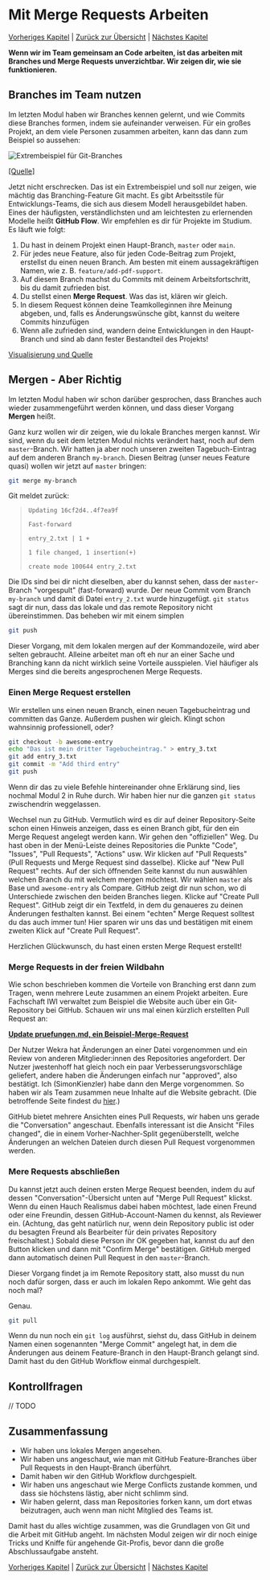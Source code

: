 # Mit Merge Requests Arbeiten

[Vorheriges Kapitel](/git-workshop/2-basics/) | [Zurück zur Übersicht](/git-workshop/) | [Nächstes Kapitel](/git-workshop/4-advanced/)

**Wenn wir im Team gemeinsam an Code arbeiten, ist das arbeiten mit Branches
und Merge Requests unverzichtbar. Wir zeigen dir, wie sie funktionieren.**

## Branches im Team nutzen

Im letzten Modul haben wir Branches kennen gelernt, und wie Commits diese
Branches formen, indem sie aufeinander verweisen. Für ein großes Projekt, an dem
viele Personen zusammen arbeiten, kann das dann zum Beispiel so aussehen:

![Extrembeispiel für Git-Branches](https://i.stack.imgur.com/aPOr8.png)

[[Quelle]](https://softwarerecs.stackexchange.com/questions/34660/)

Jetzt nicht erschrecken. Das ist ein Extrembeispiel und soll nur zeigen, wie
mächtig das Branching-Feature Git macht. Es gibt Arbeitsstile für
Entwicklungs-Teams, die sich aus diesem Modell herausgebildet haben. Eines der
häufigsten, verständlichsten und am leichtesten zu erlernenden Modelle heißt
**GitHub Flow**. Wir empfehlen es dir für Projekte im Studium. Es läuft wie
folgt:

1. Du hast in deinem Projekt einen Haupt-Branch, `master` oder `main`.
2. Für jedes neue Feature, also für jeden Code-Beitrag zum Projekt, erstellst du
   einen neuen Branch. Am besten mit einem aussagekräftigen Namen, wie z. B.
   `feature/add-pdf-support`.
3. Auf diesem Branch machst du Commits mit deinem Arbeitsfortschritt, bis du
   damit zufrieden bist.
4. Du stellst einen **Merge Request**. Was das ist, klären wir gleich.
5. In diesem Request können deine Teamkolleginnen ihre Meinung abgeben, und,
   falls es Änderungswünsche gibt, kannst du weitere Commits hinzufügen
6. Wenn alle zufrieden sind, wandern deine Entwicklungen in den Haupt-Branch und
   sind ab dann fester Bestandteil des Projekts!

[Visualisierung und Quelle](https://guides.github.com/introduction/flow/)

## Mergen - Aber Richtig

Im letzten Modul haben wir schon darüber gesprochen, dass Branches auch wieder
zusammengeführt werden können, und dass dieser Vorgang **Mergen** heißt.

Ganz kurz wollen wir dir zeigen, wie du lokale Branches mergen kannst. Wir sind,
wenn du seit dem letzten Modul nichts verändert hast, noch auf dem
`master`-Branch. Wir hatten ja aber noch unseren zweiten Tagebuch-Eintrag auf
dem anderen Branch `my-branch`. Diesen Beitrag (unser neues Feature quasi)
wollen wir jetzt auf `master` bringen:

```bash
git merge my-branch
```

Git meldet zurück:

> `Updating 16cf2d4..4f7ea9f`
>
> `Fast-forward`
>
> `entry_2.txt | 1 +`
>
> `1 file changed, 1 insertion(+)`
>
> `create mode 100644 entry_2.txt`

Die IDs sind bei dir nicht dieselben, aber du kannst sehen, dass der
`master`-Branch "vorgespult" (fast-forward) wurde. Der neue Commit vom Branch
`my-branch` und damit di Datei `entry_2.txt` wurde hinzugefügt.
`git status` sagt dir nun, dass das lokale und das remote Repository nicht
übereinstimmen. Das beheben wir mit einem simplen

```bash
git push
```
Dieser Vorgang, mit dem lokalen mergen auf der Kommandozeile, wird aber selten
gebraucht. Alleine arbeitet man oft eh nur an einer Sache und Branching kann da
nicht wirklich seine Vorteile ausspielen. Viel häufiger als Merges sind die
bereits angesprochenen Merge Requests.

### Einen Merge Request erstellen

Wir erstellen uns einen neuen Branch, einen neuen Tagebucheintrag und committen
das Ganze. Außerdem pushen wir gleich. Klingt schon wahnsinnig professionell,
oder?

```bash
git checkout -b awesome-entry
echo "Das ist mein dritter Tagebucheintrag." > entry_3.txt
git add entry_3.txt
git commit -m "Add third entry"
git push
```

Wenn dir das zu viele Befehle hintereinander ohne Erklärung sind, lies nochmal
Modul 2 in Ruhe durch. Wir haben hier nur die ganzen `git status` zwischendrin
weggelassen.

Wechsel nun zu GitHub. Vermutlich wird es dir auf deiner Repository-Seite schon
einen Hinweis anzeigen, dass es einen Branch gibt, für den ein Merge Request
angelegt werden kann. Wir gehen den "offiziellen" Weg. Du hast oben in der
Menü-Leiste deines Repositories die Punkte "Code", "Issues", "Pull Requests",
"Actions" usw. Wir klicken auf "Pull Requests" (Pull Requests und Merge Request
sind dasselbe). Klicke auf "New Pull Request" rechts. Auf der sich öffnenden
Seite kannst du nun auswählen welchen Branch du mit welchem mergen möchtest. Wir
wählen `master` als Base und `awesome-entry` als Compare. GitHub zeigt dir nun
schon, wo di Unterschiede zwischen den beiden Branches liegen. Klicke auf
"Create Pull Request". GitHub zeigt dir ein Textfeld, in dem du genaueres zu
deinen Änderungen festhalten kannst. Bei einem "echten" Merge Request solltest
du das auch immer tun! Hier sparen wir uns das und bestätigen mit einem zweiten
Klick auf "Create Pull Request".

Herzlichen Glückwunsch, du hast einen ersten Merge Request erstellt!

### Merge Requests in der freien Wildbahn

Wie schon beschrieben kommen die Vorteile von Branching erst dann zum Tragen,
wenn mehrere Leute zusammen an einem Projekt arbeiten. Eure Fachschaft IWI
verwaltet zum Beispiel die Website auch über ein Git-Repository bei GitHub.
Schauen wir uns mal einen kürzlich erstellten Pull Request an:

**[Update pruefungen.md, ein Beispiel-Merge-Request](https://github.com/fsi-hska/iwi-website/pull/57)**

Der Nutzer Wekra hat Änderungen an einer Datei vorgenommen und ein Review von
anderen Mitglieder:innen des Repositories angefordert. Der Nutzer jwestenhoff
hat gleich noch ein paar Verbesserungsvorschläge geliefert, andere haben die
Änderungen einfach nur "approved", also bestätigt. Ich (SimonKienzler) habe dann
den Merge vorgenommen. So haben wir als Team zusammen neue Inhalte auf die
Website gebracht. (Die betroffende Seite findest du
[hier](https://iwi-hka.de/faq/pruefungen/).)

GitHub bietet mehrere Ansichten eines Pull Requests, wir haben uns gerade die
"Conversation" angeschaut. Ebenfalls interessant ist die Ansicht "Files
changed", die in einem Vorher-Nachher-Split gegenüberstellt, welche Änderungen
an welchen Dateien durch diesen Pull Request vorgenommen werden.

### Mere Requests abschließen

Du kannst jetzt auch deinen ersten Merge Request beenden, indem du auf dessen
"Conversation"-Übersicht unten auf "Merge Pull Request" klickst. Wenn du einen
Hauch Realismus dabei haben möchtest, lade einen Freund oder eine Freundin,
dessen GitHub-Account-Namen du kennst, als Reviewer ein. (Achtung, das geht
natürlich nur, wenn dein Repository public ist oder du besagten Freund als
Bearbeiter für dein privates Repository freischaltest.) Sobald diese Person ihr
OK gegeben hat, kannst du auf den Button klicken und dann mit "Confirm Merge"
bestätigen. GitHub merged dann automatisch deinen Pull Request in den
`master`-Branch.

Dieser Vorgang findet ja im Remote Repository statt, also musst du nun noch
dafür sorgen, dass er auch im lokalen Repo ankommt. Wie geht das noch mal?

Genau.

```bash
git pull
```

Wenn du nun noch ein `git log` ausführst, siehst du, dass GitHub in deinem Namen
einen sogenannten "Merge Commit" angelegt hat, in dem die Änderungen aus deinem
Feature-Branch in den Haupt-Branch gelangt sind. Damit hast du den GitHub
Workflow einmal durchgespielt.

## Kontrollfragen

// TODO

## Zusammenfassung

* Wir haben uns lokales Mergen angesehen.
* Wir haben uns angeschaut, wie man mit GitHub Feature-Branches über Pull
  Requests in den Haupt-Branch überführt.
* Damit haben wir den GitHub Workflow durchgespielt.
* Wir haben uns angeschaut wie Merge Conflicts zustande kommen, und dass sie
  höchstens lästig, aber nicht schlimm sind.
* Wir haben gelernt, dass man Repositories forken kann, um dort etwas
  beizutragen, auch wenn man nicht Mitglied des Teams ist.

Damit hast du alles wichtige zusammen, was die Grundlagen von Git und die Arbeit
mit GitHub angeht. Im nächsten Modul zeigen wir dir noch einige Tricks und
Kniffe für angehende Git-Profis, bevor dann die große Abschlussaufgabe ansteht.

[Vorheriges Kapitel](/git-workshop/2-basics/) | [Zurück zur Übersicht](/git-workshop/) | [Nächstes Kapitel](/git-workshop/4-advanced/)